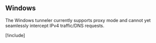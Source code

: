 ## Windows

The Windows tunneler currently supports proxy mode and cannot yet seamlessly intercept IPv4 traffic/DNS requests. 

[!include[](proxy-example.md)]